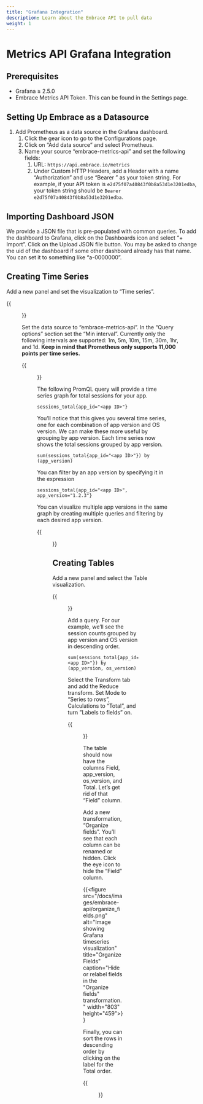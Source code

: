 ```yaml
---
title: "Grafana Integration"
description: Learn about the Embrace API to pull data 
weight: 1
---
```


# Metrics API Grafana Integration

## Prerequisites

- Grafana ≥ 2.5.0
- Embrace Metrics API Token. This can be found in the Settings page.

## Setting Up Embrace as a Datasource

1. Add Prometheus as a data source in the Grafana dashboard. 
    1. Click the gear icon to go to the Configurations page.
    2. Click on “Add data source” and select Prometheus.
    3. Name your source “embrace-metrics-api” and set the following fields:
        1. URL: `https://api.embrace.io/metrics`
        2. Under Custom HTTP Headers, add a Header with a name “Authorization” and use “Bearer <API TOKEN>” as your token string. For example, if your API token is `e2d75f07a40843f0b8a53d1e3201edba`, your token string should be `Bearer e2d75f07a40843f0b8a53d1e3201edba`.

## Importing Dashboard JSON

We provide a JSON file that is pre-populated with common queries. To add the dashboard to Grafana, click on the Dashboards icon and select “+ Import”. Click on the Upload JSON file button. You may be asked to change the uid of the dashboard if some other dashboard already has that name. You can set it to something like “a-0000000”.

## Creating Time Series

Add a new panel and set the visualization to “Time series”.

{{<figure src="/docs/images/embrace-api/timeseries_visualization.png" alt="Image showing Grafana timeseries visualization" width="700" height="700" >}}


Set the data source to “embrace-metrics-api”.  In the “Query options” section set the “Min interval”. Currently only the following intervals are supported: 1m, 5m, 10m, 15m, 30m, 1hr, and 1d. **Keep in mind that Prometheus only supports 11,000 points per time series.** 

{{<figure src="/docs/images/embrace-api/query_options.jpg" alt="Image showing Grafana timeseries visualization" caption="" width="2922" height="532" >}}

The following PromQL query will provide a time series graph for total sessions for your app.

```promql
sessions_total{app_id="<app ID>"}
```

You’ll notice that this gives you several time series, one for each combination of app version and OS version. We can 
make these more useful by grouping by app version. Each time series now shows the total sessions grouped by app version.

```promql
sum(sessions_total{app_id="<app ID>"}) by (app_version)
```

You can filter by an app version by specifying it in the expression

```promql
sessions_total{app_id="<app ID>", app_version="1.2.3"}
```

You can visualize multiple app versions in the same graph by creating multiple queries and filtering by each desired app version.

{{<figure src="/docs/images/embrace-api/two_timeseries_panel.png" alt="Image showing Grafana timeseries visualization" caption="Multiple PromQL queries can be visualized on the same panel" width="2960" height="1664" >}}

## Creating Tables

Add a new panel and select the Table visualization. 

{{<figure src="/docs/images/embrace-api/table_visualization.png" alt="Image showing Grafana timeseries visualization" width="421" height="399" >}}

Add a query. For our example, we’ll see the session counts grouped by app version and OS version in descending order.

```promql
sum(sessions_total{app_id="<app ID>"}) by (app_version, os_version)
```

Select the Transform tab and add the Reduce transform. Set Mode to “Series to rows”, Calculations to “Total”, and turn ”Labels to fields” on.

{{<figure src="/docs/images/embrace-api/transform_series_to_rows.png" alt="Image showing Grafana timeseries visualization" width="575" height="260" >}}

The table should now have the columns Field, app_version, os_version, and Total. Let’s get rid of that “Field” column. 

Add a new transformation, “Organize fields”. You’ll see that each column can be renamed or hidden. Click the eye icon to hide the “Field” column.

{{<figure src="/docs/images/embrace-api/organize_fields.png" alt="Image showing Grafana timeseries visualization" title="Organize Fields" caption="Hide or relabel fields in the \"Organize fields\" transformation." width="803" height="459">}}

Finally, you can sort the rows in descending order by clicking on the label for the Total order.

{{<figure src="/docs/images/embrace-api/table_panel_preview.png" alt="Image showing Grafana table visualization with data" 
caption="View session counts grouped by app version and OS version" width="803" height="459">}}
